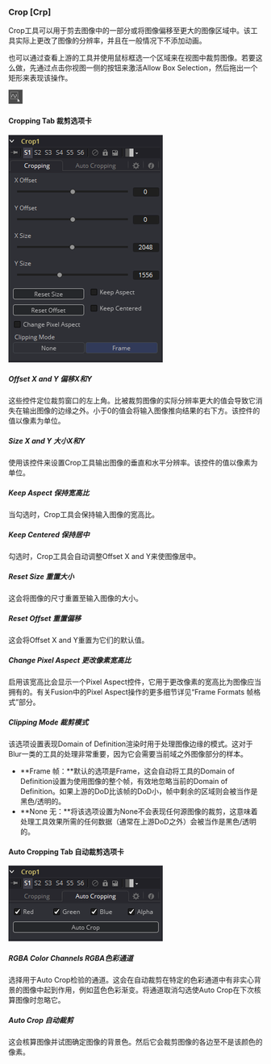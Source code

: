 ### Crop [Crp]

Crop工具可以用于剪去图像中的一部分或将图像偏移至更大的图像区域中。该工具实际上更改了图像的分辨率，并且在一般情况下不添加动画。

也可以通过查看上游的工具并使用鼠标框选一个区域来在视图中裁剪图像。若要这么做，先通过点击你视图一侧的按钮来激活Allow Box Selection，然后拖出一个矩形来表现该操作。

![Crp_AllBoxSelection](images/Crp_AllBoxSelection.png)

#### Cropping Tab 裁剪选项卡

![Crp_CroppingTab](images/Crp_CroppingTab.png)

##### Offset X and Y 偏移X和Y

这些控件定位裁剪窗口的左上角。比被裁剪图像的实际分辨率更大的值会导致它消失在输出图像的边缘之外。小于0的值会将输入图像推向结果的右下方。该控件的值以像素为单位。

##### Size X and Y 大小X和Y

使用该控件来设置Crop工具输出图像的垂直和水平分辨率。该控件的值以像素为单位。

##### Keep Aspect 保持宽高比

当勾选时，Crop工具会保持输入图像的宽高比。

##### Keep Centered 保持居中

勾选时，Crop工具会自动调整Offset X and Y来使图像居中。

##### Reset Size 重置大小

这会将图像的尺寸重置至输入图像的大小。

##### Reset Offset 重置偏移

这会将Offset X and Y重置为它们的默认值。

##### Change Pixel Aspect 更改像素宽高比

启用该宽高比会显示一个Pixel Aspect控件，它用于更改像素的宽高比为图像应当拥有的。有关Fusion中的Pixel Aspect操作的更多细节详见“Frame Formats 帧格式”部分。

##### Clipping Mode 裁剪模式

该选项设置表现Domain of Definition渲染时用于处理图像边缘的模式。这对于Blur一类的工具的处理非常重要，因为它会需要当前域之外图像部分的样本。

- **Frame 帧：**默认的选项是Frame，这会自动将工具的Domain of Definition设置为使用图像的整个帧，有效地忽略当前的Domain of Definition。如果上游的DoD比该帧的DoD小，帧中剩余的区域则会被当作是黑色/透明的。
- **None 无：**将该选项设置为None不会表现任何源图像的裁剪，这意味着处理工具效果所需的任何数据（通常在上游DoD之外）会被当作是黑色/透明的。

#### Auto Cropping Tab 自动裁剪选项卡

![Crp_AutoCroppingTab](images/Crp_AutoCroppingTab.png)

##### RGBA Color Channels RGBA色彩通道

选择用于Auto Crop检验的通道。这会在自动裁剪在特定的色彩通道中有非实心背景的图像中起到作用，例如蓝色色彩渐变。将通道取消勾选使Auto Crop在下次核算图像时忽略它。

##### Auto Crop 自动裁剪

这会核算图像并试图确定图像的背景色。然后它会裁剪图像的各边至不是该颜色的像素。

